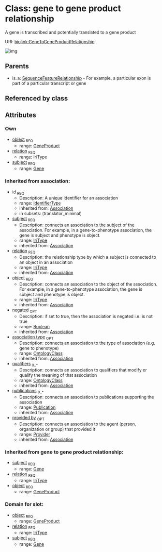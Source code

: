 # Class: gene to gene product relationship


A gene is transcribed and potentially translated to a gene product

URI: [biolink:GeneToGeneProductRelationship](https://w3id.org/biolink/vocab/GeneToGeneProductRelationship)

![img](http://yuml.me/diagram/nofunky;dir:TB/class/\[Provider]<provided%20by(i)%200..1-%20\[GeneToGeneProductRelationship|relation:iri_type;id(i):identifier_type;negated(i):boolean%20%3F],%20\[Publication]<publications(i)%200..*-%20\[GeneToGeneProductRelationship],%20\[OntologyClass]<qualifiers(i)%200..*-%20\[GeneToGeneProductRelationship],%20\[OntologyClass]<association%20type(i)%200..1-%20\[GeneToGeneProductRelationship],%20\[GeneProduct]<object%201..1-%20\[GeneToGeneProductRelationship],%20\[Gene]<subject%201..1-%20\[GeneToGeneProductRelationship],%20\[SequenceFeatureRelationship]^-\[GeneToGeneProductRelationship])
## Parents

 *  is_a: [SequenceFeatureRelationship](SequenceFeatureRelationship.md) - For example, a particular exon is part of a particular transcript or gene
## Referenced by class

## Attributes

### Own

 * [object](gene_to_gene_product_relationship_object.md)  <sub>REQ</sub>
    * range: [GeneProduct](GeneProduct.md)
 * [relation](gene_to_gene_product_relationship_relation.md)  <sub>REQ</sub>
    * range: [IriType](IriType.md)
 * [subject](gene_to_gene_product_relationship_subject.md)  <sub>REQ</sub>
    * range: [Gene](Gene.md)
### Inherited from association:

 * [id](association_id.md)  <sub>REQ</sub>
    * Description: A unique identifier for an association
    * range: [IdentifierType](IdentifierType.md)
    * inherited from: [Association](Association.md)
    * in subsets: (translator_minimal)
 * [subject](subject.md)  <sub>REQ</sub>
    * Description: connects an association to the subject of the association. For example, in a gene-to-phenotype association, the gene is subject and phenotype is object.
    * range: [IriType](IriType.md)
    * inherited from: [Association](Association.md)
 * [relation](relation.md)  <sub>REQ</sub>
    * Description: the relationship type by which a subject is connected to an object in an association
    * range: [IriType](IriType.md)
    * inherited from: [Association](Association.md)
 * [object](object.md)  <sub>REQ</sub>
    * Description: connects an association to the object of the association. For example, in a gene-to-phenotype association, the gene is subject and phenotype is object.
    * range: [IriType](IriType.md)
    * inherited from: [Association](Association.md)
 * [negated](negated.md)  <sub>OPT</sub>
    * Description: if set to true, then the association is negated i.e. is not true
    * range: [Boolean](Boolean.md)
    * inherited from: [Association](Association.md)
 * [association type](association_type.md)  <sub>OPT</sub>
    * Description: connects an association to the type of association (e.g. gene to phenotype)
    * range: [OntologyClass](OntologyClass.md)
    * inherited from: [Association](Association.md)
 * [qualifiers](qualifiers.md)  <sub>0..*</sub>
    * Description: connects an association to qualifiers that modify or qualify the meaning of that association
    * range: [OntologyClass](OntologyClass.md)
    * inherited from: [Association](Association.md)
 * [publications](publications.md)  <sub>0..*</sub>
    * Description: connects an association to publications supporting the association
    * range: [Publication](Publication.md)
    * inherited from: [Association](Association.md)
 * [provided by](provided_by.md)  <sub>OPT</sub>
    * Description: connects an association to the agent (person, organization or group) that provided it
    * range: [Provider](Provider.md)
    * inherited from: [Association](Association.md)
### Inherited from gene to gene product relationship:

 * [subject](gene_to_gene_product_relationship_subject.md)  <sub>REQ</sub>
    * range: [Gene](Gene.md)
 * [relation](gene_to_gene_product_relationship_relation.md)  <sub>REQ</sub>
    * range: [IriType](IriType.md)
 * [object](gene_to_gene_product_relationship_object.md)  <sub>REQ</sub>
    * range: [GeneProduct](GeneProduct.md)
### Domain for slot:

 * [object](gene_to_gene_product_relationship_object.md)  <sub>REQ</sub>
    * range: [GeneProduct](GeneProduct.md)
 * [relation](gene_to_gene_product_relationship_relation.md)  <sub>REQ</sub>
    * range: [IriType](IriType.md)
 * [subject](gene_to_gene_product_relationship_subject.md)  <sub>REQ</sub>
    * range: [Gene](Gene.md)
